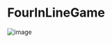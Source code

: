 # FourInLineGame

![image](https://user-images.githubusercontent.com/45457183/193467115-352c58a3-4d49-4dbf-bcc6-a7fc785fac78.png)

